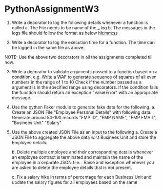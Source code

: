 # PythonAssignmentW3
1. Write a decorator to log the following details whenever a function is called
	a. The File needs to be name of the <module>_<YYYYMMDD>.log
	b. The messages in the logs file should follow the format as below
		<module name> <function name> <DD-MM-YY> <hh:mm:ss> <Dict of Arguments passed to the function>

2. Write a decorator to log the execution time for a function. The time can be logged in the same file as above.

NOTE: Use the above two decorators in all the assignments completed till now.

3. Write a decorator to validate arguments passed to a function based on a condition.
e.g. Write a WAF to generate sequence of squares of all even numbers in the range of 1 to 10
Check if the number passed as a argument is in the specified range using decorators. If the condition fails the function 
should return an exception "ValueError" with an appropriate message.

4. Use the python Faker module to generate fake data for the following.
	a. Create an JSON File "Employee Personal Details" with following data. Generate around 50-100 records
		"EMP ID", "EMP NAME", "EMP EMAIL", "Businees Unit" "Salary"
		
	
5. Use the above created JSON File as an input to the following
	a. Create a JSON File to aggregate the above data w.r.t Businees Unit and store the Employee details. 
	
	b. Delete multiple employee and their corresponding details whenever an employee contract is 
	   terminated and maintain the name of the employee in a separate JSON file.
	   . Raise and exception whenever you are asked to delete the employee details that is not present.

	c. Fix a salary hike in terms of percentage for each Business Unit and update the salary figures
	for all employees based on the same

